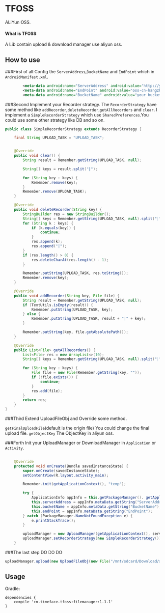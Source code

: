 # TFOSS
ALiYun OSS.


#### What is TFOSS
A Lib contain upload & download manager use aliyun oss.


## How to use

###First of all
Config the `ServerAddress`,`BucketName` and `EndPoint` which in `AndroidManifest.xml`.

```xml
        <meta-data android:name="ServerAddress" android:value="http://your/server/address/that/request/sts/token"/>
        <meta-data android:name="EndPoint" android:value="oss-cn-hangzhou.aliyuncs.com"/>
        <meta-data android:name="BucketName" android:value="your_bucket_name"/>
```

###Second 
Implement your Recorder strategy.
The `RecorderStrategy` have some method like `addRecorder`,`deleteRecorder`,`getAllRecorders` and `clear`.
I implement a `SimpleRecorderStrategy` which use `SharedPreferences`.You could use some other strategy like DB and so on.

```java
public class SimpleRecorderStrategy extends RecorderStrategy {

    final String UPLOAD_TASK = "UPLOAD_TASK";


    @Override
    public void clear() {
        String result = Remember.getString(UPLOAD_TASK, null);

        String[] keys = result.split("|");

        for (String key : keys) {
            Remember.remove(key);
        }
        Remember.remove(UPLOAD_TASK);
    }

    @Override
    public void deleteRecorder(String key) {
        StringBuilder res = new StringBuilder();
        String[] keys = Remember.getString(UPLOAD_TASK, null).split("|");
        for (String k : keys) {
            if (k.equals(key)) {
                continue;
            }
            res.append(k);
            res.append("|");
        }
        if (res.length() > 0) {
            res.deleteCharAt(res.length() - 1);
        }

        Remember.putString(UPLOAD_TASK, res.toString());
        Remember.remove(key);
    }

    @Override
    public void addRecorder(String key, File file) {
        String result = Remember.getString(UPLOAD_TASK, null);
        if (TextUtils.isEmpty(result)) {
            Remember.putString(UPLOAD_TASK, key);
        } else {
            Remember.putString(UPLOAD_TASK, result + "|" + key);
        }

        Remember.putString(key, file.getAbsolutePath());
    }

    @Override
    public List<File> getAllRecorders() {
        List<File> res = new ArrayList<>(10);
        String[] keys = Remember.getString(UPLOAD_TASK, null).split("|");

        for (String key : keys) {
            File file = new File(Remember.getString(key, ""));
            if (!file.exists()) {
                continue;
            }
            res.add(file);
        }
        return res;
    }
}
```


###Third
Extend UploadFileObj and Override some method.

`getFinalUploadFile`(default is the origin file)
You could change the final upload file.
`getObjectKey` The ObjectKey in aliyun oss.
 


###Forth 
Init your UploadManager or DownloadManager in `Application` or `Activity`.

```java
        
    @Override
    protected void onCreate(Bundle savedInstanceState) {
        super.onCreate(savedInstanceState);
        setContentView(R.layout.activity_main);

        Remember.init(getApplicationContext(), "temp");

        try {
            ApplicationInfo appInfo = this.getPackageManager(). getApplicationInfo(this.getPackageName(), PackageManager.GET_META_DATA);
            this.serverAddress = appInfo.metaData.getString("ServerAddress");
            this.bucketName = appInfo.metaData.getString("BucketName");
            this.endPoint = appInfo.metaData.getString("EndPoint");
        } catch (PackageManager.NameNotFoundException e) {
            e.printStackTrace();
        }

        uploadManager = new UploadManager(getApplicationContext(), serverAddress, endPoint, bucketName);
        uploadManager.setRecorderStrategy(new SimpleRecorderStrategy());
    }
```


###The last step 
DO  DO  DO

```java
uploadManager.upload(new UploadFileObj(new File("/mnt/sdcard/Download/swift.jpg")));
```



Usage
--------

Gradle:

    dependencies {
        compile 'cn.timeface.tfoss:filemanager:1.1.1'
    }


    
